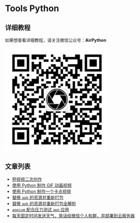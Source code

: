 # Tools Python

## 详细教程

如果想查看详细教程，请关注微信公众号：**AirPython**



![](./raw/qr.jpeg)



## 文章列表

* [短视频二次创作](./video_auto/二次剪辑)
* [使用 Python 制作 GIF 动画视频](./video_auto/制作GIF视频/)
* [使用 Python 制作一个卡点视频](./video_auto/卡点视频/readme.md)
* [替换 `apk` 的资源并重新打包](./android/replace_apk_resource/readme.md)
* [替换 `apk` 的资源并重新打包全解析](./android/replace_apk_resource_pro/readme.md)
* [`appium` 配合压力测试 `app` 应用](./android/appium_demo/)
* [每天固定时间发送天气、笑话给微信个人和群，并部署到云服务器](./EveryDay/)
